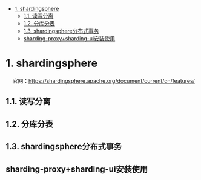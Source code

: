 
<!-- TOC -->

- [1. shardingsphere](#1-shardingsphere)
    - [1.1. 读写分离](#11-读写分离)
    - [1.2. 分库分表](#12-分库分表)
    - [1.3. shardingsphere分布式事务](#13-shardingsphere分布式事务)
    - [sharding-proxy+sharding-ui安装使用](#sharding-proxysharding-ui安装使用)

<!-- /TOC -->


# 1. shardingsphere

<!-- 
sharding-jdbc与Sharding-Proxy
https://www.jianshu.com/p/20c0d4114632



~~shardingsphere 4.1新版 如何配置mybatis多数据源
https://blog.csdn.net/bert589998/article/details/110629529


系列文章
https://blog.csdn.net/linzhefeng89/category_10701422.html?utm_source=BWXQ_bottombtn&spm=1001.2101.3001.4225

-->
<!-- 
ShardingSphere内核原理 
https://mp.weixin.qq.com/s/hPJHCKcptRYvKQPZRz6Tdg
-->

<!-- 
ShardingSphere
https://mp.weixin.qq.com/s?__biz=MzAxNTM4NzAyNg==&mid=2247488500&idx=1&sn=108bf704a54b0a9638e84698deb3ce4c&chksm=9b858309acf20a1fc606f6d140e9638072405011829bb8decc906a648d3f2f75441c0adac869&token=1691474648&lang=zh_CN#rd



分片策略
https://segmentfault.com/a/1190000037706070
https://www.cnblogs.com/mr-yang-localhost/p/8313360.html

SpringBoot整合Mybatis和ShardingJDBC实现读写分离
https://blog.csdn.net/kangswx/article/details/97273995  

ShardingSphere-JDBC整合druid配置数据源
https://blog.csdn.net/zwjzone/article/details/124387026


-->

&emsp; 官网：https://shardingsphere.apache.org/document/current/cn/features/  

## 1.1. 读写分离  
<!-- 
***ShardingSphere-JDBC5.1.0读写分离配置示例（Java Config）
https://blog.csdn.net/qq_31226223/article/details/123815551
-->


## 1.2. 分库分表  



## 1.3. shardingsphere分布式事务  

<!--
https://shardingsphere.apache.org/document/legacy/4.x/document/cn/manual/sharding-jdbc/usage/transaction/#%E9%85%8D%E7%BD%AEspring-boot%E7%9A%84%E4%BA%8B%E5%8A%A1%E7%AE%A1%E7%90%86%E5%99%A8
-->


## sharding-proxy+sharding-ui安装使用  
<!-- 
https://www.cnblogs.com/pypua/p/16546793.html

-->


